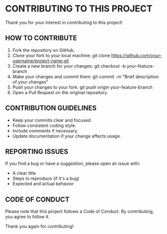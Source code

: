 CONTRIBUTING TO THIS PROJECT
=============================

Thank you for your interest in contributing to this project!

HOW TO CONTRIBUTE
------------------
1. Fork the repository on GitHub.
2. Clone your fork to your local machine:
   git clone https://github.com/your-username/project-name.git
3. Create a new branch for your changes:
   git checkout -b your-feature-branch
4. Make your changes and commit them:
   git commit -m "Brief description of your changes"
5. Push your changes to your fork:
   git push origin your-feature-branch
6. Open a Pull Request on the original repository.

CONTRIBUTION GUIDELINES
------------------------
- Keep your commits clear and focused.
- Follow consistent coding style.
- Include comments if necessary.
- Update documentation if your change affects usage.

REPORTING ISSUES
-----------------
If you find a bug or have a suggestion, please open an issue with:
- A clear title
- Steps to reproduce (if it's a bug)
- Expected and actual behavior

CODE OF CONDUCT
----------------
Please note that this project follows a Code of Conduct.
By contributing, you agree to follow it.

Thank you again for contributing!
